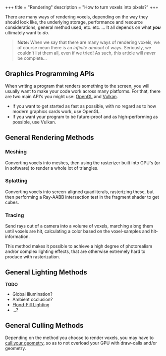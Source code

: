 +++
title = "Rendering"
description = "How to turn voxels into pixels?"
+++

There are many ways of rendering voxels, depending on the way they should look like, the underlying storage, performance and resource considerations, general method used, etc. etc. ... It all depends on what ***you*** ultimately want to *do*.

> **Note:**
> When we say that there are many ways of rendering voxels, we of course mean there is an *infinite amount* of ways.
> Seriously, we couldn't list them all, even if we tried! As such, this article will *never* be complete...

## Graphics Programming APIs

When writing a program that renders something to the screen,
you will usually want to make your code work across many platforms.
For that, there are two main API's you might use:
[OpenGL](/wiki/rendering/opengl) and [Vulkan](/wiki/rendering/vulkan).

- If you want to get started as fast as possible, with no regard as to how modern graphics cards work, use OpenGL.
- If you want your program to be future-proof and as high-performing as possible, use Vulkan.

## General Rendering Methods

### Meshing

Converting voxels into meshes, then using the rasterizer built into GPU's (or in software) to render a whole lot of triangles.

### Splatting

Converting voxels into screen-aligned quadliterals, rasterizing these, but then performing a Ray-AABB intersection test in the fragment shader to get cubes.

### Tracing

Send rays out of a camera into a volume of voxels, marching along them until voxels are hit, calculating a color based on the voxel-samples and hit-information.

This method makes it possible to achieve a high degree of photorealism and/or complex lighting effects, that are otherwise extremely hard to produce with rasterization.

## General Lighting Methods

**TODO**

- Global Illumination?
- Ambient occlusion?
- [Flood-Fill Lighting](https://web.archive.org/web/20210429192404/https://www.seedofandromeda.com/blogs/29-fast-flood-fill-lighting-in-a-blocky-voxel-game-pt-1)
- ...?

## General Culling Methods

Depending on the method you choose to render voxels,
you may have to [cull your geometry](/wiki/rendering/culling),
so as to not overload your GPU with draw-calls and/or geometry.
